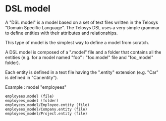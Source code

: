 # DSL model

A "DSL model" is a model based on a set of text files written in the Telosys "Domain Specific Language". The Telosys DSL uses a very simple grammar to define entities with their attributes and relationships. 

This type of model is the simplest way to define a model from scratch.

A DSL model is composed of a ".model" file and a folder that contains all the entities \(e.g. for a model named "foo" : "foo.model" file and "foo\_model" folder\).

Each entity is defined in a text file having the ".entity" extension \(e.g. "Car" is defined in "Car.entity"\). 

Example : model "employees" 

```text
employees.model (file)
employees_model (folder)
employees_model/Employee.entity (file)
employees_model/Company.entity (file)
employees_model/Project.entity (file) 
```



